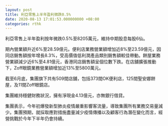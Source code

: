 ```yaml
---
layout: post
title: 利亞零售上半年盈利微跌0.5%
date: 2020-08-13 17:01:53.000000000 +08:00
categories: rthk
---
```


利亞零售上半年盈利按年微跌0.5%至8205萬元，維持中期股息每股6仙。

期內營業額升近6%至28.59億元。便利店業務營業額增加近8%至23.59億元，因同店銷售額按年增長8.3%，受高價值低利潤產品類別銷售額較佳帶動。餅屋業務營業額減少近6%至4.81億元，香港同店銷售額呈個位數下跌。在店舖擴張推動下，Zoff眼鏡業務營業額增加近13%至5800萬元。

截至6月底，集團旗下共有509間店舖，包括373間OK便利店，125間聖安娜餅屋，及11間Zoff眼鏡店。

集團維持穩健財務狀況，擁有淨現金4.13億元，亦無銀行借貸。

集團表示，今年初爆發新型肺炎疫情嚴重影響客流量，導致集團所有業務交易量減少。集團預期，就採取應對措施盡量減少疫情傳播以及顧客行為潛在變化而言，經營挑戰於今年下半年仍會持續。
